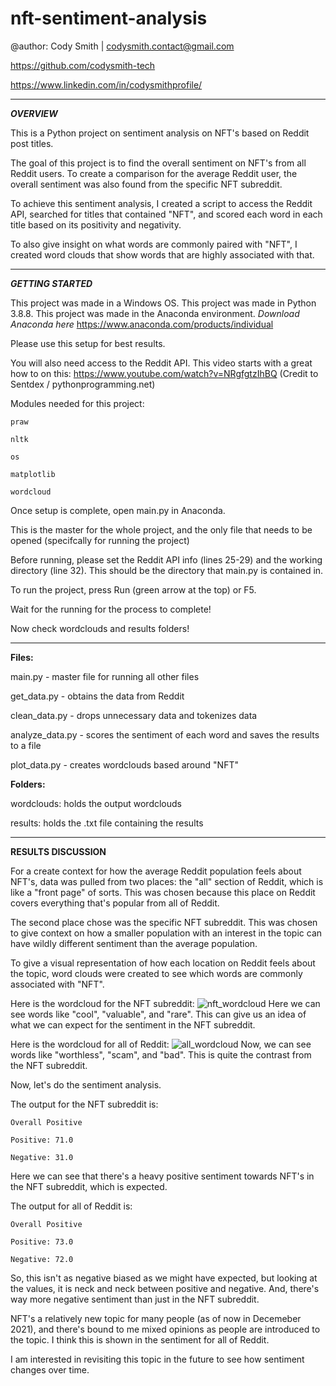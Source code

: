 # nft-sentiment-analysis

@author: Cody Smith | codysmith.contact@gmail.com

https://github.com/codysmith-tech

https://www.linkedin.com/in/codysmithprofile/

------------------------
***OVERVIEW***

This is a Python project on sentiment analysis on NFT's based on Reddit post titles.

The goal of this project is to find the overall sentiment on NFT's from all Reddit users.
To create a comparison for the average Reddit user, the overall sentiment was also found from the specific NFT subreddit.

To achieve this sentiment analysis, I created a script to access the Reddit API, searched for titles that contained "NFT",
and scored each word in each title based on its positivity and negativity.

To also give insight on what words are commonly paired with "NFT", I created word clouds that show words that are highly
associated with that.

------------------------
***GETTING STARTED***

This project was made in a Windows OS.
This project was made in Python 3.8.8.
This project was made in the Anaconda environment.
*Download Anaconda here*
https://www.anaconda.com/products/individual

Please use this setup for best results.

You will also need access to the Reddit API.
This video starts with a great how to on this:
https://www.youtube.com/watch?v=NRgfgtzIhBQ
(Credit to Sentdex / pythonprogramming.net)

Modules needed for this project:

    praw

    nltk

    os

    matplotlib

    wordcloud

Once setup is complete, open main.py in Anaconda.

This is the master for the whole project, and the only file that needs to be opened (specifcally for running the project)

Before running, please set the Reddit API info (lines 25-29) and the working directory (line 32).
This should be the directory that main.py is contained in.

To run the project, press Run (green arrow at the top) or F5.

Wait for the running for the process to complete!

Now check wordclouds and results folders!

------------------------
**Files:**

main.py - master file for running all other files

get_data.py - obtains the data from Reddit

clean_data.py - drops unnecessary data and tokenizes data

analyze_data.py - scores the sentiment of each word and saves the results to a file

plot_data.py - creates wordclouds based around "NFT"


**Folders:**

wordclouds: holds the output wordclouds

results: holds the .txt file containing the results

------------------------
**RESULTS DISCUSSION**

For a create context for how the average Reddit population feels about NFT's, data was pulled from two places: the "all" section of Reddit,
which is like a "front page" of sorts. This was chosen because this place on Reddit covers everything that's popular from all of Reddit.

The second place chose was the specific NFT subreddit. This was chosen to give context on how a smaller population with an interest
in the topic can have wildly different sentiment than the average population.

To give a visual representation of how each location on Reddit feels about the topic, word clouds were created to see which words are commonly
associated with "NFT".

Here is the wordcloud for the NFT subreddit:
![nft_wordcloud](https://user-images.githubusercontent.com/58944210/147141834-fc1fcad1-43d5-41c2-95de-6281cdaeae35.png)
Here we can see words like "cool", "valuable", and "rare".
This can give us an idea of what we can expect for the sentiment in the NFT subreddit.

Here is the wordcloud for all of Reddit:
![all_wordcloud](https://user-images.githubusercontent.com/58944210/147142204-35747fb5-a4f0-4ae8-bdc5-07c2d2321cdf.png)
Now, we can see words like "worthless", "scam", and "bad".
This is quite the contrast from the NFT subreddit.

Now, let's do the sentiment analysis.

The output for the NFT subreddit is:

    Overall Positive

    Positive: 71.0

    Negative: 31.0
  
Here we can see that there's a heavy positive sentiment towards NFT's in the NFT subreddit, which is expected.

The output for all of Reddit is:

    Overall Positive

    Positive: 73.0

    Negative: 72.0

 So, this isn't as negative biased as we might have expected, but looking at the values, it is neck and neck between positive and negative.
 And, there's way more negative sentiment than just in the NFT subreddit.
 
 NFT's a relatively new topic for many people (as of now in Decemeber 2021), and there's bound to me mixed opinions as people are introduced to the topic.
 I think this is shown in the sentiment for all of Reddit.
 
 I am interested in revisiting this topic in the future to see how sentiment changes over time.
